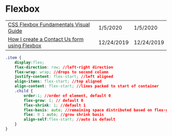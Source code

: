 # Flexbox

|  |  |  |
| :--- | :--- | :--- |
| [CSS Flexbox Fundamentals Visual Guide](https://medium.com/swlh/css-flexbox-fundamentals-visual-guide-1c467f480dac) | 1/5/2020 | 1/5/2020 |
| [How I create a Contact Us form using Flexbox](https://medium.com/swlh/how-i-create-a-contact-us-form-using-flexbox-b9f6660d4c96) | 12/24/2019 | 12/24/2019 |

```css
.item {
    display:flex;
    flex-direction: row; //left-right direction
    flex-wrap: wrap; //drops to second column
    justify-content: flex-start; //left aligned
    align-items: flex-start; //top aligned
    align-content: flex-start; //lines packed to start of container
    .child {
        order:1; //order of element, default 0
        flex-grow: 1; // default 0
        flex-shrink: 1; //default 1
        flex-basis: auto; //remaining space distributed based on flex-grow
        flex: 0 1 auto; //grow shrink basis
        align-self:flex-start; //auto is default
    }
}
```

